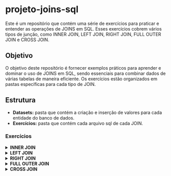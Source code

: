 ﻿# projeto-joins-sql

Este é um repositório que contém uma série de exercícios para praticar e entender as operações de JOINS em SQL. Esses exercícios cobrem vários tipos de junção, como INNER JOIN, LEFT JOIN, RIGHT JOIN, FULL OUTER JOIN e CROSS JOIN.

<h2>Objetivo</h2>
O objetivo deste repositório é fornecer exemplos práticos para aprender e dominar o uso de JOINS em SQL, sendo essenciais para combinar dados de várias tabelas de maneira eficiente. Os exercícios estão organizados em pastas específicas para cada tipo de JOIN.

<h2>Estrutura</h2>
<ul>
  <li><b>Datasets:</b> pasta que contém a criação e inserção de valores para cada entidade do banco de dados.</li>
  <li><b>Exercícios:</b> pasta que contém cada arquivo sql de cada JOIN.</li>
</ul>

<h3>Exercícios</h3>
<details>
  <summary><b>INNER JOIN</b></summary>
  <ol>
    <li>Liste os detalhes dos pedidos, incluindo nome do cliente e nome do produto.</li>
    <li>Encontre os clientes que já compraram mais de um produto.</li>
    <li>Liste os produtos vendidos e a quantidade total vendida de cada um.</li>
    <li>Mostre os clientes que compraram um produto específico.</li>
    <li>Liste os pedidos realizados em uma determinada data.</li>
  </ol>
</details>
<details>
  <summary><b>LEFT JOIN</b></summary>
  <ol>
    <li>Liste todos os clientes e os pedidos que eles fizeram, se houver.</li>
    <li>Encontre os clientes que nunca realizaram um pedido.</li>
    <li>Liste todos os produtos e, se vendidos, quantas unidades foram compradas.</li>
    <li>Mostre os clientes e o valor total que cada um gastou.</li>
    <li>Liste todos os pedidos e, caso o cliente não exista, indique "Cliente desconhecido".</li>
  </ol>
</details>
<details>
  <summary><b>RIGHT JOIN</b></summary>
  <ol>
    <li>Liste todos os pedidos, incluindo clientes que fizeram esses pedidos.</li>
    <li>Encontre os produtos que já foram vendidos pelo menos uma vez.</li>
    <li>Liste todos os produtos e os pedidos associados a eles, incluindo produtos que nunca foram vendidos.</li>
    <li>Mostre os produtos que foram vendidos e os que não foram.</li>
    <li>Liste os produtos com a soma total das quantidades vendidas.</li>
  </ol>
</details>
<details>
  <summary><b>FULL OUTER JOIN</b></summary>
  <ol>
    <li>Liste todos os clientes e todos os pedidos, incluindo clientes sem pedidos e pedidos sem clientes.</li>
    <li>Encontre os clientes que nunca compraram e os produtos que nunca foram vendidos.</li>
    <li>Liste todos os produtos e os pedidos feitos, mesmo que não tenham sido vendidos.</li>
    <li>Mostre todas as combinações possíveis entre clientes e pedidos.</li>
    <li>Liste o total de pedidos por cliente, garantindo que todos os clientes apareçam.</li>
  </ol>
</details>
<details>
  <summary><b>CROSS JOIN</b></summary>
  <ol>
    <li>Gere todas as combinações possíveis entre clientes e produtos.</li>
    <li>Liste todas as combinações de pedidos e produtos.</li>
    <li>Mostre todas as combinações entre clientes e possíveis datas de pedidos.</li>
    <li>Crie uma matriz de todas as combinações entre produtos e quantidades possíveis.</li>
    <li>Liste todas as possibilidades de compras, combinando clientes e produtos.</li>
  </ol>
</details>
